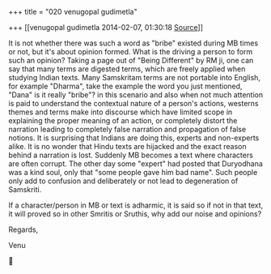 +++
title = "020 venugopal gudimetla"

+++
[[venugopal gudimetla	2014-02-07, 01:30:18 [Source](https://groups.google.com/g/samskrita/c/nBMCx94X0W8)]]



It is not whether there was such a word as "bribe" existed during MB times or not, but it's about opinion formed. What is the driving a person to form such an opinion? Taking a page out of "Being Different" by RM ji, one can say that many terms are digested terms, which are freely applied when studying Indian texts. Many Samskritam terms are not portable into English, for example "Dharma", take the example the word you just mentioned, "Dana" is it really "bribe"? in this scenario and also when not much attention is paid to understand the contextual nature of a person's actions, westerns themes and terms make into discourse which have limited scope in explaining the proper meaning of an action, or completely distort the narration leading to completely false narration and propagation of false notions. It is surprising that Indians are doing this, experts and non-experts alike. It is no wonder that Hindu texts are hijacked and the exact reason behind a narration is lost. Suddenly MB becomes a text where characters are often corrupt. The other day some "expert" had posted that Duryodhana was a kind soul, only that "some people gave him bad name". Such people only add to confusion and deliberately or not lead to degeneration of Samskriti.

  

If a character/person in MB or text is adharmic, it is said so if not in that text, it will proved so in other Smritis or Sruthis, why add our noise and opinions?  

  

Regards,

Venu



